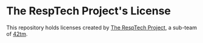 The RespTech Project's License
==============================

This repository holds licenses created by [The RespTech Project](http://github.com/orgs/42tm/teams/the-resptech-project), a sub-team of [42tm](http://github.com/42tm).

